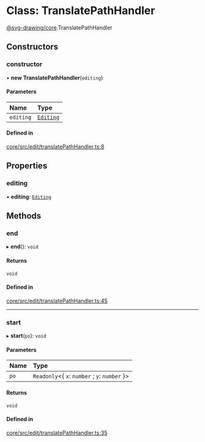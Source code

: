 # Class: TranslatePathHandler

[@svg-drawing/core](../../modules/svg_drawing_core.md).TranslatePathHandler

## Constructors

### constructor

• **new TranslatePathHandler**(`editing`)

#### Parameters

| Name | Type |
| :------ | :------ |
| `editing` | [`Editing`](Editing.md) |

#### Defined in

[core/src/edit/translatePathHandler.ts:8](https://github.com/kmkzt/svg-drawing/blob/ab85f6a/packages/core/src/edit/translatePathHandler.ts#L8)

## Properties

### editing

• **editing**: [`Editing`](Editing.md)

## Methods

### end

▸ **end**(): `void`

#### Returns

`void`

#### Defined in

[core/src/edit/translatePathHandler.ts:45](https://github.com/kmkzt/svg-drawing/blob/ab85f6a/packages/core/src/edit/translatePathHandler.ts#L45)

___

### start

▸ **start**(`po`): `void`

#### Parameters

| Name | Type |
| :------ | :------ |
| `po` | `Readonly`<{ `x`: `number` ; `y`: `number`  }\> |

#### Returns

`void`

#### Defined in

[core/src/edit/translatePathHandler.ts:35](https://github.com/kmkzt/svg-drawing/blob/ab85f6a/packages/core/src/edit/translatePathHandler.ts#L35)
